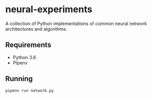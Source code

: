neural-experiments
===

A collection of Python implementations of common neural network architectures and algorithms.

Requirements
---
* Python 3.6
* Pipenv

Running
---
```
pipenv run network.py
```
